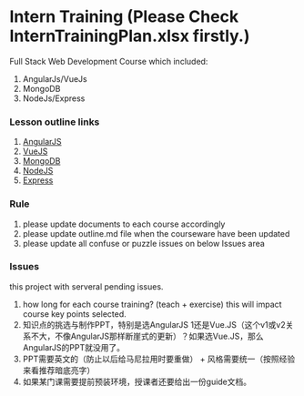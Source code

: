 # Intern Training (Please Check InternTrainingPlan.xlsx firstly.)
Full Stack Web Development Course which included:
 1. AngularJs/VueJs
 2. MongoDB
 3. NodeJs/Express
 
### Lesson outline links
 1. [AngularJS](https://github.com/zhangdebbie/InternTraining/blob/master/MEAN/Angular%20JS/outline.md)
 2. [VueJS](https://github.com/zhangdebbie/InternTraining/new/master/MEAN/VueJS/outline.md)
 3. [MongoDB](https://github.com/zhangdebbie/InternTraining/new/master/MEAN/Mongo/outline.md)
 4. [NodeJS](https://github.com/zhangdebbie/InternTraining/tree/master/MEAN/NodeJS/outline.md)
 5. [Express](https://github.com/zhangdebbie/InternTraining/tree/master/MEAN/Express/outline.md)
 
 
### Rule
 1. please update documents to each course accordingly
 2. please update outline.md file when the courseware have been updated
 3. please update all confuse or puzzle issues on below Issues area


### Issues
this project with serveral pending issues. 
 1. how long for each course training? (teach + exercise) this will impact course key points selected.
 2. 知识点的挑选与制作PPT，特别是选AngularJS 1还是Vue.JS（这个v1或v2关系不大，不像AngularJS那样断崖式的更新）？如果选Vue.JS，那么AngularJS的PPT就没用了。
 3. PPT需要英文的（防止以后给马尼拉用时要重做） + 风格需要统一（按照经验来看推荐暗底亮字）
 4. 如果某门课需要提前预装环境，授课者还要给出一份guide文档。
